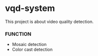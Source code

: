# vqd-system
This project is about video quality detection.

### FUNCTION
* Mosaic detection
* Color cast detection
